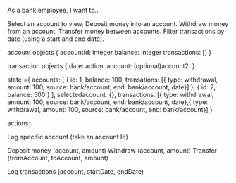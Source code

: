 As a bank employee, I want to...

Select an account to view.
Deposit money into an account.
Withdraw money from an account.
Transfer money between accounts.
Filter transactions by date (using a start and end date).


account objects
{
  accountId: integer
  balance: integer
  transactions: []
}

transaction objects
{
  date:
  action:
  account:
  (optional)account2:
}

state ={
  accounts: [
    {
      id: 1,
      balance: 100,
      transations: [{ type: withdrawal, amount: 100, source: bank/account, end: bank/account, date}]
    },
    {
      id: 2,
      balance: 500
    }
  ],
  selectedaccount: {},
  transactions: [{ type: withdrawal, amount: 100, source: bank/account, end: bank/account, date},{ type: withdrawal, amount: 100, source: bank/account, end: bank/account}]
}

actions:

Log specific account (take an account Id)

Deposit money (account, amount)
Withdraw (account, amount)
Transfer (fromAccount, toAccount, amount)

Log transactions (account, startDate, endDate)
